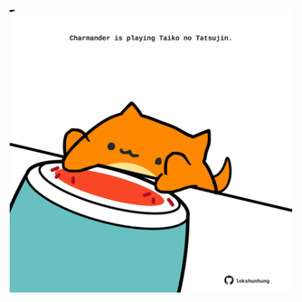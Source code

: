 <!-- built at 20/03/2021, 09:01:38 UTC -->
<p align="center">
  <img width="500" height="500" src="./ReadmeImage.svg">
</p>
